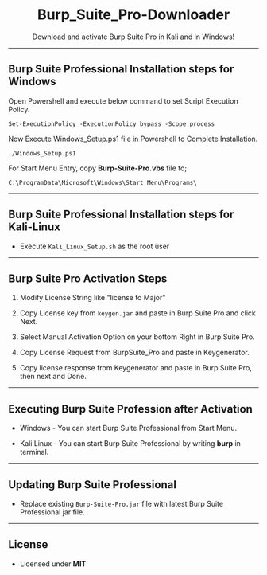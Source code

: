 <h1 align="center" color="blue">Burp_Suite_Pro-Downloader</h1>
<p align="center">Download and activate Burp Suite Pro in Kali and in Windows!</p>


-------------------------------------------------------------------------------------------
## Burp Suite Professional Installation steps for Windows

Open Powershell and execute below command to set Script Execution Policy.

```
Set-ExecutionPolicy -ExecutionPolicy bypass -Scope process
```

Now Execute Windows_Setup.ps1 file in Powershell to Complete Installation.

```
./Windows_Setup.ps1
```

For Start Menu Entry, copy **Burp-Suite-Pro.vbs** file to; 

```
C:\ProgramData\Microsoft\Windows\Start Menu\Programs\
```

-------------------------------------------------------------------------------------------
## Burp Suite Professional Installation steps for Kali-Linux 

- Execute `Kali_Linux_Setup.sh` as the root user


-------------------------------------------------------------------------------------------
## Burp Suite Pro Activation Steps

1. Modify License String like "license to Major"

2. Copy License key from `keygen.jar` and paste in Burp Suite Pro and click Next.

3. Select Manual Activation Option on your bottom Right in Burp Suite Pro.

4. Copy License Request from BurpSuite_Pro and paste in Keygenerator.

5. Copy license response from Keygenerator and paste in Burp Suite Pro, then next and Done.


-------------------------------------------------------------------------------------------
## Executing Burp Suite Profession after Activation

- Windows - You can start Burp Suite Professional from Start Menu.

- Kali Linux - You can start Burp Suite Professional by writing **burp** in terminal.


-------------------------------------------------------------------------------------------
## Updating Burp Suite Professional

- Replace existing `Burp-Suite-Pro.jar` file with latest Burp Suite Professional jar file.


-------------------------------------------------------------------------------------------
## License

- Licensed under **MIT**